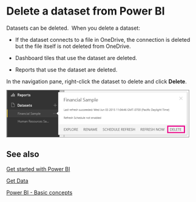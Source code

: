 ﻿<properties 
   pageTitle="Delete a dataset from Power BI"
   description="Delete a dataset from Power BI"
   services="powerbi" 
   documentationCenter="" 
   authors="maggiesMSFT" 
   manager="mblythe" 
   editor=""
   tags=""/>
 
<tags
   ms.service="powerbi"
   ms.devlang="NA"
   ms.topic="article"
   ms.tgt_pltfrm="NA"
   ms.workload="powerbi"
   ms.date="10/14/2015"
   ms.author="maggies"/>

# Delete a dataset from Power BI

Datasets can be deleted.  When you delete a dataset:

-   If the dataset connects to a file in OneDrive, the connection is deleted but the file itself is not deleted from OneDrive.

-   Dashboard tiles that use the dataset are deleted.

-   Reports that use the dataset are deleted.

In the navigation pane, right-click the dataset to delete and click **Delete**.

![](media/powerbi-service-delete-a-dataset-from/PBI_DatasetFlyoutDelete.png)

## See also

[Get started with Power BI](powerbi-service-get-started.md)

[Get Data](powerbi-service-get-data.md)

[Power BI - Basic concepts](powerbi-service-basic-concepts.md)

